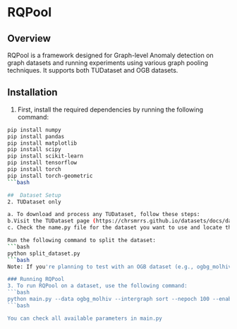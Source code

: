 # RQPool

## Overview
RQPool is a framework designed for Graph-level Anomaly detection on graph datasets and running experiments using various graph pooling techniques. It supports both TUDataset and OGB datasets.

## Installation

1. First, install the required dependencies by running the following command:

```bash
pip install numpy
pip install pandas
pip install matplotlib
pip install scipy
pip install scikit-learn
pip install tensorflow
pip install torch
pip install torch-geometric
```bash

##  Dataset Setup
2. TUDataset only

a. To download and process any TUDataset, follow these steps:
b.Visit the TUDataset page (https://chrsmrrs.github.io/datasets/docs/datasets/) to explore the available datasets.
c. Check the name.py file for the dataset you want to use and locate the TESTING_SETS.

Run the following command to split the dataset:
```bash
python split_dataset.py
```bash
Note: If you're planning to test with an OGB dataset (e.g., ogbg_molhiv), you can skip this step.

### Running RQPool
3. To run RQPool on a dataset, use the following command:
```bash
python main.py --data ogbg_molhiv --intergraph sort --nepoch 100 --enableprint 1
```bash

You can check all available parameters in main.py